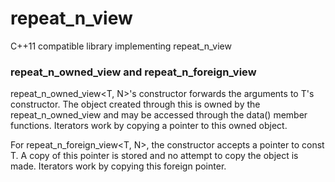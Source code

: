 # repeat_n_view
C++11 compatible library implementing repeat_n_view

### repeat_n_owned_view and repeat_n_foreign_view
repeat_n_owned_view<T, N>'s constructor forwards the arguments to T's constructor. The object created through this is owned by the repeat_n_owned_view and may be accessed through the data() member functions. Iterators work by copying a pointer to this owned object.

For repeat_n_foreign_view<T, N>, the constructor accepts a pointer to const T. A copy of this pointer is stored and no attempt to copy the object is made. Iterators work by copying this foreign pointer.
